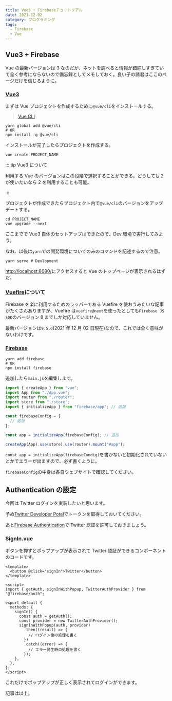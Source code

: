 ```yaml
---
title: Vue3 + Firebaseチュートリアル
date: 2021-12-02
category: プログラミング
tags:
  - Firebase
  - Vue
---
```


## Vue3 + Firebase

Vue の最新バージョンは 3 なのだが、ネットを調べると情報が錯綜しすぎていて全く参考にならないので備忘録としてメモしておく。良い子の諸君はここのページだけを信じるように。

### [Vue3](https://v3.vuejs.org/)

まずは Vue プロジェクトを作成するために`@vue/cli`をインストールする。

> [Vue CLI](https://cli.vuejs.org/)

```
yarn global add @vue/cli
# OR
npm install -g @vue/cli
```

インストールが完了したらプロジェクトを作成する。

```
vue create PROJECT_NAME
```

::: tip Vue3 について

利用する Vue のバージョンはこの段階で選択することができる。どうしても 2 が使いたいなら 2 を利用することも可能。

:::

プロジェクトが作成できたらプロジェクト内で`@vue/cli`のバージョンをアップデートする。

```
cd PROJECT_NAME
vue upgrade --next
```

ここまでで Vue3 自体のセットアップはできたので、Dev 環境で実行してみよう。

なお、以後は`yarn`での開発環境についてのみのコマンドを記述するので注意。

```
yarn serve # Devlopment
```

[http://localhost:8080/](http://localhost:8080/)にアクセスすると Vue のトップページが表示されるはずだ。

### [Vuefire](https://vuefire.vuejs.org/)について

Firebase を楽に利用するためのラッパーである Vuefire を使おうみたいな記事がたくさんありますが、Vuefire は`vuefire@next`を使ったとしても`Firebase JS SDK`のバージョン 8 までしか対応していません。

最新バージョンは`9.5.0`(2021 年 12 月 02 日現在)なので、これでは全く意味がないわけです。

### [Firebase](https://firebase.google.com/docs/web/setup)

```
yarn add firebase
# OR
npm install firebase
```

追加したら`main.js`を編集します。

```js
import { createApp } from "vue";
import App from "./App.vue";
import router from "./router";
import store from "./store";
import { initializeApp } from "firebase/app"; // 追加

const firebaseConfig = {
  // 追加
};

const app = initializeApp(firebaseConfig); // 追加

createApp(App).use(store).use(router).mount("#app");
```

`const app = initializeApp(firebaseCondig)`を書かないと初期化されていないとかでエラーが出ますので、必ず書くように。

`firebaseConfig`の中身は各自ウェブサイトで確認してください。

## Authentication の設定

今回は Twitter ログインを実装したいと思います。

予め[Twitter Developer Potal](https://developer.twitter.com/en/portal/dashboard)でトークンを取得しておいてください。

あと[Firebase Authentication](https://firebase.google.com/docs/auth)で Twitter 認証を許可しておきましょう。

### SignIn.vue

ボタンを押すとポップアップが表示されて Twitter 認証ができるコンポーネントのコードです。

```vue
<template>
  <button @click="signIn">Twitter</button>
</template>

<script>
import { getAuth, signInWithPopup, TwitterAuthProvider } from "@firebase/auth";

export default {
  methods: {
    signIn() {
      const auth = getAuth();
      const provider = new TwitterAuthProvider();
      signInWithPopup(auth, provider)
        .then((result) => {
          // ログイン後の処理を書く
        })
        .catch((error) => {
          // エラー発生時の処理を書く
        });
    },
  },
};
</script>
```

これだけでポップアップが正しく表示されてログインができます。

記事は以上。
